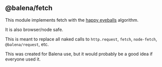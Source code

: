## @balena/fetch

This module implements fetch with the [happy eyeballs](https://en.wikipedia.org/wiki/Happy_Eyeballs) algorithm.

It is also browser/node safe.

This is meant to replace all naked calls to `http.request`, `fetch`, `node-fetch`, `@balena/request`, etc.

This was created for Balena use, but it would probably be a good idea if everyone used it.